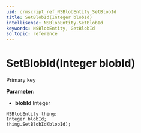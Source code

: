```yaml
---
uid: crmscript_ref_NSBlobEntity_SetBlobId
title: SetBlobId(Integer blobId)
intellisense: NSBlobEntity.SetBlobId
keywords: NSBlobEntity, GetBlobId
so.topic: reference
---
```


# SetBlobId(Integer blobId)

Primary key

**Parameter:** 
 - **blobId** Integer

```crmscript
NSBlobEntity thing;
Integer blobId;
thing.SetBlobId(blobId);
```

